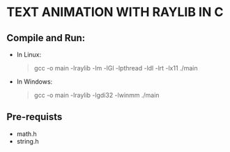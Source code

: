 # TEXT ANIMATION WITH RAYLIB IN C

## Compile and Run:<br>
- In Linux:
  > gcc <file> -o main -lraylib -lm -lGl -lpthread -ldl -lrt -lx11
  > ./main
- In Windows:
  > gcc <file> -o main -lraylib -lgdi32 -lwinmm
  > ./main
## Pre-requists
- math.h
- string.h
